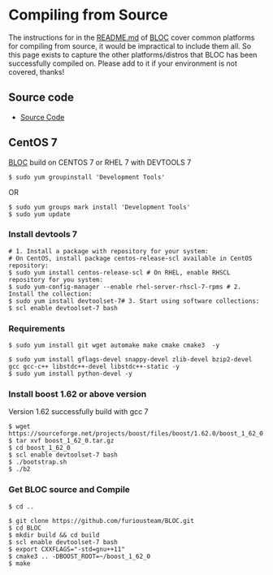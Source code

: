 # **Compiling from Source**

The instructions for in the [README.md](https://github.com/furiousteam/BLOC/blob/master/README.md) of [BLOC](https://bloc.money) cover common platforms for compiling from source, it would be impractical to include them all. So this page exists to capture the other platforms/distros that BLOC has been successfully compiled on. Please add to it if your environment is not covered, thanks!

## **Source code**

* [Source Code](https://github.com/furiousteam/BLOC.git)

## **CentOS 7**

[BLOC](https://github.com/furiousteam/BLOC.git) build on CENTOS 7 or RHEL 7 with DEVTOOLS 7

```
$ sudo yum groupinstall 'Development Tools'
```
OR
```
$ sudo yum groups mark install 'Development Tools'
$ sudo yum update 
```

### Install devtools 7

```
# 1. Install a package with repository for your system:
# On CentOS, install package centos-release-scl available in CentOS repository:
$ sudo yum install centos-release-scl # On RHEL, enable RHSCL repository for you system:
$ sudo yum-config-manager --enable rhel-server-rhscl-7-rpms # 2. Install the collection:
$ sudo yum install devtoolset-7# 3. Start using software collections:
$ scl enable devtoolset-7 bash
```

### Requirements

```
$ sudo yum install git wget automake make cmake cmake3  -y

$ sudo yum install gflags-devel snappy-devel zlib-devel bzip2-devel gcc gcc-c++ libstdc++-devel libstdc++-static -y
$ sudo yum install python-devel -y
```

### Install boost 1.62 or above version 

Version 1.62 successfully build with gcc 7  

```
$ wget https://sourceforge.net/projects/boost/files/boost/1.62.0/boost_1_62_0.tar.gz
$ tar xvf boost_1_62_0.tar.gz
$ cd boost_1_62_0
$ scl enable devtoolset-7 bash
$ ./bootstrap.sh
$ ./b2
```

### Get BLOC source and Compile

```
$ cd ..

$ git clone https://github.com/furiousteam/BLOC.git
$ cd BLOC
$ mkdir build && cd build
$ scl enable devtoolset-7 bash
$ export CXXFLAGS="-std=gnu++11"
$ cmake3 .. -DBOOST_ROOT=~/boost_1_62_0
$ make
```
